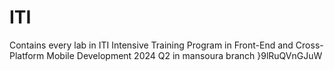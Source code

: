 # ITI
 Contains every lab in ITI Intensive Training Program in Front-End and Cross-Platform Mobile Development 2024 Q2 in mansoura branch 
}9lRuQVnGJuW